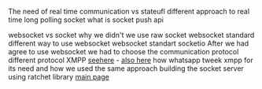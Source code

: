 The need of real time communication vs stateufl
different approach to real time
    long polling 
    socket what is socket
    push api

websocket vs socket why we didn't we use raw socket
websocket standard
different way to use websocket
    websocket standart
    socketio
After we had agree to use websocket we had to choose the communication 
protocol
    different protocol
    XMPP [seehere](https://www.quora.com/Does-WhatsApp-and-Line-use-WebSocket-or-raw-TCP-socket-for-sending-and-receiving-messages)
    - [also here](https://xmpp.org/rfcs/#6120)
how whatsapp tweek xmpp for its need and how we used the same approach
building the socket server
    using ratchet library [main page](https://web.archive.org/web/20220315034020/http://socketo.me/)

